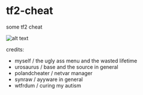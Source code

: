 # tf2-cheat
some tf2 cheat 

![alt text](http://buxybuxbux.xyz/s/devenv_lq1kFeQW19.png)

credits:
- myself / the ugly ass menu and the wasted lifetime
- urosaurus / base and the source in general
- polandcheater / netvar manager
- synraw / ayyware in general
- wtfrdum / curing my autism
